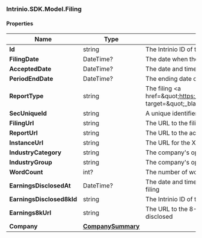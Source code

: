 [//]: # (CLASS:Intrinio.SDK.Model.Filing)

[//]: # (KIND:object)

### Intrinio.SDK.Model.Filing
#### Properties

[//]: # (START_DEFINITION)

Name | Type | Description
------------ | ------------- | -------------
**Id** | string | The Intrinio ID of the Filing &nbsp;
**FilingDate** | DateTime? | The date when the filing was submitted to the SEC by the company &nbsp;
**AcceptedDate** | DateTime? | The date and time when the filing was accepted by SEC &nbsp;
**PeriodEndDate** | DateTime? | The ending date of the fiscal period for the filing &nbsp;
**ReportType** | string | The filing &lt;a href&#x3D;\&quot;https://docs.intrinio.com/documentation/sec_filing_report_types\&quot; target&#x3D;\&quot;_blank\&quot;&gt;report type&lt;/a&gt; &nbsp;
**SecUniqueId** | string | A unique identifier for the filing provided by the SEC &nbsp;
**FilingUrl** | string | The URL to the filing page on the SEC site &nbsp;
**ReportUrl** | string | The URL to the actual report on the SEC site &nbsp;
**InstanceUrl** | string | The URL for the XBRL filing for the report &nbsp;
**IndustryCategory** | string | The company&#39;s operating industry category &nbsp;
**IndustryGroup** | string | The company&#39;s operating industry group &nbsp;
**WordCount** | int? | The number of words in the filing &nbsp;
**EarningsDisclosedAt** | DateTime? | The date and time when the earnings information was first disclosed via 8-K filing &nbsp;
**EarningsDisclosed8kId** | string | The Intrinio ID of the 8-K filing where earnings were first disclosed &nbsp;
**Earnings8kUrl** | string | The URL to the 8-K filing page on the SEC site where earnings were first disclosed &nbsp;
**Company** | [**CompanySummary**](CompanySummary.md) |  &nbsp;

[//]: # (END_DEFINITION)


[//]: # (CONTAINED_CLASS:Intrinio.SDK.Model.CompanySummary)


